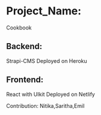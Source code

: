 # Project_Name:

Cookbook

## Backend:

Strapi-CMS
Deployed on Heroku

## Frontend:

React with UIkit
Deployed on Netlify

Contribution:
Nitika,Saritha,Emil
